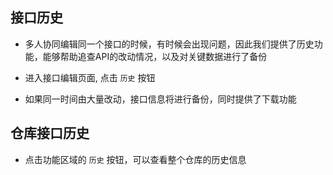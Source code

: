 ## 接口历史
- 多人协同编辑同一个接口的时候，有时候会出现问题，因此我们提供了历史功能，能够帮助追查API的改动情况，以及对关键数据进行了备份
- 进入接口编辑页面, 点击 `历史` 按钮
<code src="./component/button_zh.tsx" inline=true></code>

- 如果同一时间由大量改动，接口信息将进行备份，同时提供了下载功能
<code src="./component/history_zh.tsx" inline=true></code>
## 仓库接口历史
- 点击功能区域的 `历史` 按钮，可以查看整个仓库的历史信息
<code src="./component/repository_history_zh.tsx" inline=true></code>

